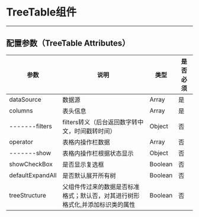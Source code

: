 # TreeTable组件
---

<common-code-format>
  <docsComponents-TTable-tree></docsComponents-TTable-tree>
  <highlight-code slot="codeText">
    <template>
        <div class="tree-table" style="width:100%;">
          <tree-table
            :columns="columns"
            :data-source="roleResList"
            :operator="operator"
            treeStructure
            ref="tree"
          />
        </div>
    </template>
    <script>
        export default {
            data () {
              return {
                columns: [
                  {
                    text: '资源名称',
                    dataIndex: 'resName'
                  },
                  {
                    text: '资源代码',
                    dataIndex: 'resCode'
                  },
                  {
                    text: '资源类型',
                    dataIndex: 'type',
                    filters: { param: 'MENU_TYPE' }
                  },
                  {
                    text: '所属角色',
                    dataIndex: 'roleNames'
                  }
                ],
                operator: [
                  {
                    text: '编辑',
                    resCode: 'resource-edit',
                    fun: this.goEdit
                  }
                ],
                roleResList: []
              }
            },
            mounted () {
              const tree = ['后台返回的数据结构']
              this.roleResList = this.formatTreeData(tree)
            },
            methods: {
              // 获取想要的数据结构
              formatTreeData (data) {
                data.forEach(item => {
                  if (item.children && item.children.length > 0) {
                    this.formatTreeData(item.children)
                    item.children.forEach(e => {
                      if (e.belong) {
                        item.children.map(i => {
                          if (i.resCode === e.belong) {
                            i.children.push(e)
                          }
                        })
                      }
                    })
                    item.children = item.children.filter(n => {
                      return !n.belong
                    })
                  }
                })
                return data
              },
              goEdit (val) {
                console.log('点击了按钮', val)
              }
            }
        }
    </script>
  </highlight-code>
</common-code-format>

## 配置参数（TreeTable Attributes）

| 参数              | 说明                                       | 类型          | 是否必须 |
| ----------------- | ------------------------------------------ | ------------- | -------- |
| dataSource        | 数据源                                     | Array        | 是       |
| columns           | 表头信息                                   | Array         | 是       |
| -------filters    | filters转义（后台返回数字转中文，时间戳转时间）| Object    | 否       |
| operator          | 表格内操作栏数据                            | Array         | 否       |
| -------show       | 表格内操作栏根据状态显示                    | Object        | 否       |
| showCheckBox      | 是否显示复选框                              | Boolean       | 否       |
| defaultExpandAll  | 是否默认展开所有树                          | Boolean       | 否       |
| treeStructure     | 父组件传过来的数据是否标准格式；默认否，对其进行树形格式化,并添加标识类的属性| Boolean       | 否       |
